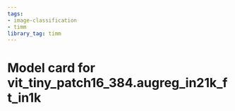```yaml
---
tags:
- image-classification
- timm
library_tag: timm
---
```

# Model card for vit_tiny_patch16_384.augreg_in21k_ft_in1k